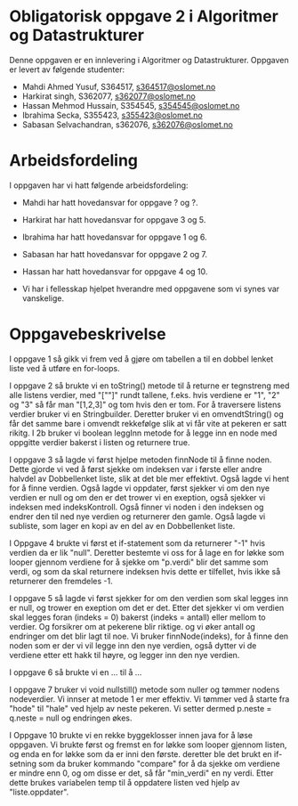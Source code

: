 # Obligatorisk oppgave 2 i Algoritmer og Datastrukturer

Denne oppgaven er en innlevering i Algoritmer og Datastrukturer. 
Oppgaven er levert av følgende studenter:
* Mahdi Ahmed Yusuf, S364517, s364517@oslomet.no
* Harkirat singh, S362077, s362077@oslomet.no
* Hassan Mehmod Hussain, S354545, s354545@oslomet.no
* Ibrahima Secka, S355423, s355423@oslomet.no 
* Sabasan Selvachandran, s362076, s362076@oslomet.no

# Arbeidsfordeling

I oppgaven har vi hatt følgende arbeidsfordeling:
* Mahdi har hatt hovedansvar for oppgave ? og ?. 
* Harkirat har hatt hovedansvar for oppgave 3 og 5. 
* Ibrahima har hatt hovedansvar for oppgave 1 og 6. 
* Sabasan har hatt hovedansvar for oppgave 2 og 7.
* Hassan har hatt hovedansvar for oppgave 4 og 10. 

* Vi har i fellesskap hjelpet hverandre med oppgavene som vi synes var vanskelige.

# Oppgavebeskrivelse

I oppgave 1 så gikk vi frem ved å gjøre om tabellen a til en dobbel lenket liste ved å utføre en for-loops. 

I oppgave 2 så brukte vi en toString() metode til å returne er tegnstreng med alle listens verdier, med "[""]" rundt tallene, f.eks. hvis verdiene er "1", "2" og "3" så får man "[1,2,3]" og tom hvis den er tom. For å traversere listens verdier bruker vi en Stringbuilder. Deretter bruker vi en omvendtString() og får det samme bare i omvendt rekkefølge slik at vi får vite at pekeren er satt rikitg. I 2b bruker vi boolean leggInn metode for å legge inn en node med oppgitte verdier bakerst i listen og returnere true.    

I oppgave 3 så lagde vi først hjelpe metoden finnNode til å finne noden. Dette gjorde vi ved å først sjekke om indeksen var i første eller andre halvdel av Dobbellenket liste, slik at det ble mer effektivt. Også lagde vi hent for å finne verdien. Også lagde vi oppdater, først sjekker vi om den nye verdien er null og om den er det trower vi en exeption, også sjekker vi indeksen med indeksKontroll. Også finner vi noden i den indeksen og endrer den til ned nye verdien og returnerer den gamle. Også lagde vi subliste, som lager en kopi av en del av en Dobbellenket liste.

I Oppgave 4 brukte vi først et if-statement som da returnerer "-1" hvis verdien da er lik "null". Deretter bestemte vi oss for å lage en for løkke som looper gjennom verdiene for å sjekke om "p.verdi" blir det samme som verdi, og som da skal returnere indeksen hvis dette er tilfellet, hvis ikke så returnerer den fremdeles -1.

I oppgave 5 så lagde vi først sjekker for om den verdien som skal legges inn er null, og trower en exeption om det er det. Etter det sjekker vi om verdien skal legges foran (indeks = 0) bakerst (indeks = antall) eller mellom to verdier. Og forsikrer om at pekerene blir riktige. og vi øker antall og endringer om det blir lagt til noe. Vi bruker finnNode(indeks), for å finne den noden som er der vi vil legge inn den nye verdien, også dytter vi de verdiene etter ett hakk til høyre, og legger inn den nye verdien.

I oppgave 6 så brukte vi en ... til å ...

I oppgave 7 bruker vi void nullstill() metode som nuller og tømmer nodens nodeverdier. Vi innser at metode 1 er mer effektiv. Vi tømmer ved å starte fra "hode"
 til "hale" ved hjelp av neste pekeren. Vi setter dermed p.neste = q.neste = null og endringen økes.  
 
I Oppgave 10 brukte vi en rekke byggeklosser innen java for å løse oppgaven. Vi brukte først og fremst en for løkke som looper gjennom listen, og enda en for løkke som da er inni den første. deretter ble det brukt en if-setning som da bruker kommando "compare" for å da sjekke om verdiene er mindre enn 0, og om disse er det, så får "min_verdi" en ny verdi. Etter dette brukes variabelen temp til å oppdatere listen ved hjelp av "liste.oppdater".
